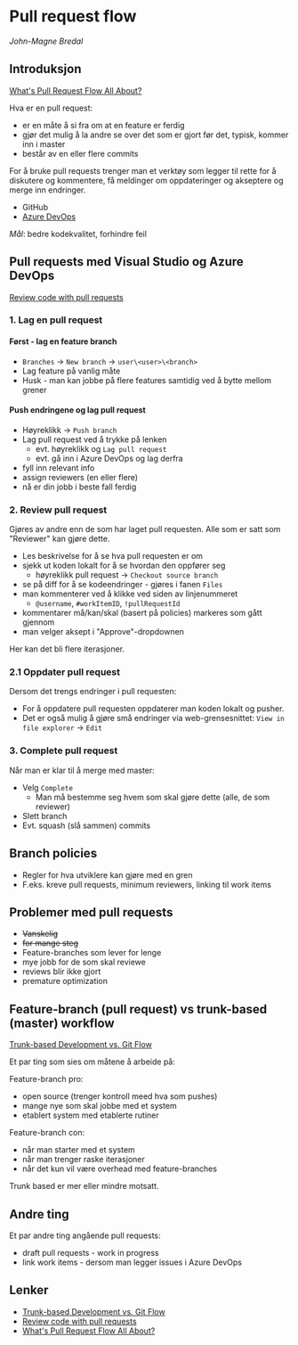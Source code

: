 # Pull request flow

_John-Magne Bredal_

## Introduksjon

[What's Pull Request Flow All About?]

Hva er en pull request:

- er en måte å si fra om at en feature er ferdig
- gjør det mulig å la andre se over det som er gjort før det, typisk, kommer inn i master
- består av en eller flere commits

For å bruke pull requests trenger man et verktøy som legger til rette for å diskutere og kommentere, få meldinger om oppdateringer og akseptere og merge inn endringer.

- GitHub
- [Azure DevOps](https://hemit.visualstudio.com/MRS4/)

_Mål_: bedre kodekvalitet, forhindre feil

## Pull requests med Visual Studio og Azure DevOps

[Review code with pull requests]

### 1. Lag en pull request

#### Først - lag en feature branch

- `Branches` -> `New branch` -> `user\<user>\<branch>`
- Lag feature på vanlig måte
- Husk - man kan jobbe på flere features samtidig ved å bytte mellom grener

#### Push endringene og lag pull request

- Høyreklikk -> `Push branch`
- Lag pull request ved å trykke på lenken
  - evt. høyreklikk og `Lag pull request`
  - evt. gå inn i Azure DevOps og lag derfra
- fyll inn relevant info
- assign reviewers (en eller flere)
- nå er din jobb i beste fall ferdig

### 2. Review pull request

Gjøres av andre enn de som har laget pull requesten. Alle som er satt som "Reviewer" kan gjøre dette.

- Les beskrivelse for å se hva pull requesten er om
- sjekk ut koden lokalt for å se hvordan den oppfører seg
  - høyreklikk pull request -> `Checkout source branch`
- se på diff for å se kodeendringer - gjøres i fanen `Files`
- man kommenterer ved å klikke ved siden av linjenummeret
  - `@username`, `#workItemID`, `!pullRequestId`
- kommentarer må/kan/skal (basert på policies) markeres som gått gjennom
- man velger aksept i "Approve"-dropdownen

Her kan det bli flere iterasjoner.

### 2.1 Oppdater pull request

Dersom det trengs endringer i pull requesten:

- For å oppdatere pull requesten oppdaterer man koden lokalt og pusher.
- Det er også mulig å gjøre små endringer via web-grensesnittet: `View in file explorer` -> `Edit`

### 3. Complete pull request

Når man er klar til å merge med master:

- Velg `Complete`
  - Man må bestemme seg hvem som skal gjøre dette (alle, de som reviewer)
- Slett branch
- Evt. squash (slå sammen) commits

## Branch policies

- Regler for hva utviklere kan gjøre med en gren
- F.eks. kreve pull requests, minimum reviewers, linking til work items

## Problemer med pull requests

- ~~Vanskelig~~
- ~~for mange steg~~
- Feature-branches som lever for lenge
- mye jobb for de som skal reviewe
- reviews blir ikke gjort
- premature optimization

## Feature-branch (pull request) vs trunk-based (master) workflow

[Trunk-based Development vs. Git Flow]

Et par ting som sies om måtene å arbeide på:

Feature-branch pro:

- open source (trenger kontroll meed hva som pushes)
- mange nye som skal jobbe med et system
- etablert system med etablerte rutiner

Feature-branch con:

- når man starter med et system
- når man trenger raske iterasjoner
- når det kun vil være overhead med feature-branches

Trunk based er mer eller mindre motsatt.

## Andre ting

Et par andre ting angående pull requests:

- draft pull requests - work in progress
- link work items - dersom man legger issues i Azure DevOps

## Lenker

- [Trunk-based Development vs. Git Flow]
- [Review code with pull requests]
- [What's Pull Request Flow All About?]

[Trunk-based Development vs. Git Flow]: https://codeburst.io/trunk-based-development-vs-git-flow-a0212a6cae64
[Review code with pull requests]: https://docs.microsoft.com/en-us/azure/devops/repos/git/pull-requests?view=azure-devops&tabs=new-nav
[What's Pull Request Flow All About?]: https://www.netguru.com/blog/pull-request-flow-pm-perspective#